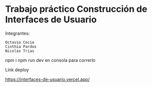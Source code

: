 # Trabajo práctico Construcción de Interfaces de Usuario

Integrantes: 
    
    Octavio Cecio
    Cinthia Pardos
    Nicolas Trias

npm i
npm run dev en consola para correrlo

Link deploy

https://interfaces-de-usuario.vercel.app/
